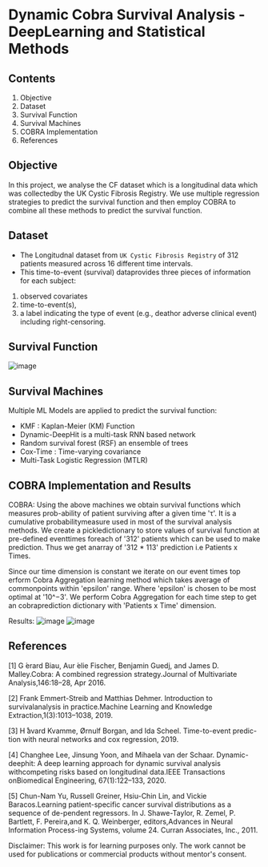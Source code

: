 # Dynamic Cobra Survival Analysis - DeepLearning and Statistical Methods

## Contents
1. Objective
2. Dataset
3. Survival Function
4. Survival Machines
5. COBRA Implementation
6. References

## Objective

In this project, we analyse the CF dataset which is a longitudinal data which was collectedby the UK Cystic Fibrosis Registry.  We use multiple regression strategies to predict the survival function and then employ COBRA to combine all these methods to predict the survival function. 


## Dataset

* The Longitudnal dataset from `UK Cystic Fibrosis Registry`  of 312 patients measured across 16 different time intervals.
* This time-to-event (survival) dataprovides three pieces of information for each subject:  
<ol>
 <li> observed covariates
 <li> time-to-event(s),
 <li> a label indicating the type of event (e.g., deathor adverse clinical event) including right-censoring.  
</ol>


## Survival Function
![image](https://user-images.githubusercontent.com/8698342/142727652-206130ee-f98b-4c30-9168-39a808b2ebe0.png)


## Survival Machines
Multiple ML Models are applied to predict the survival function:
<ul>
 <li> KMF : Kaplan-Meier (KM) Function
 <li> Dynamic-DeepHit  is  a  multi-task  RNN based network
 <li> Random survival forest (RSF) an ensemble of trees
 <li> Cox-Time : Time-varying covariance
 <li> Multi-Task Logistic Regression (MTLR) 
</ul>


## COBRA Implementation and Results


COBRA:
Using the above machines we obtain survival functions which measures prob-ability of patient surviving after a given time 'τ'.
It is a cumulative probabilitymeasure used in most of the survival analysis methods.  We create a pickledictionary to store values of survival function at pre-defined eventtimes foreach of '312' patients which can be used to make prediction.  Thus we get anarray of '312 * 113' prediction i.e Patients x Times.

Since  our  time  dimension  is  constant  we  iterate  on  our  event times  top erform Cobra Aggregation learning method which takes average of commonpoints within 'epsilon' range. Where 'epsilon'  is chosen to be most optimal at '10^−3'.  We perform Cobra Aggregation for each time step to get an cobraprediction dictionary with 'Patients x Time' dimension.

Results:
![image](https://user-images.githubusercontent.com/8698342/142727839-9f3a9d1c-5160-4410-bf8c-4033498176ed.png)
![image](https://user-images.githubusercontent.com/8698342/142727846-80daa29e-8b04-4bd1-89cb-5468ba543ccd.png)


## References

[1]  G ́erard  Biau,  Aur ́elie  Fischer,  Benjamin  Guedj,  and  James  D.  Malley.Cobra: A combined regression strategy.Journal of Multivariate Analysis,146:18–28, Apr 2016.

[2]  Frank  Emmert-Streib  and  Matthias  Dehmer.   Introduction  to  survivalanalysis  in  practice.Machine Learning and Knowledge Extraction,1(3):1013–1038, 2019.

[3]  H ̊avard Kvamme, Ørnulf Borgan, and Ida Scheel.  Time-to-event predic-tion with neural networks and cox regression, 2019.

[4]  Changhee  Lee,  Jinsung  Yoon,  and  Mihaela  van  der  Schaar.   Dynamic-deephit:  A  deep  learning  approach  for  dynamic  survival  analysis  withcompeting  risks  based  on  longitudinal  data.IEEE Transactions onBiomedical Engineering, 67(1):122–133, 2020.

[5]  Chun-Nam  Yu,  Russell  Greiner,  Hsiu-Chin  Lin,  and  Vickie  Baracos.Learning patient-specific cancer survival distributions as a sequence of de-pendent regressors. In J. Shawe-Taylor, R. Zemel, P. Bartlett, F. Pereira,and K. Q. Weinberger, editors,Advances in Neural Information Process-ing Systems, volume 24. Curran Associates, Inc., 2011.

Disclaimer: This work is for learning purposes only. The work cannot be used for publications or commercial products without mentor's consent.
